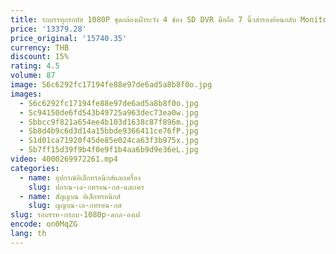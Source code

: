 ```yaml
---
title: รถบรรทุกรถบัส 1080P ชุดกล้องเฝ้าระวัง 4 ช่อง SD DVR มือถือ 7 นิ้วสํารองย้อนกลับ Monitor ระบบ MDVR
price: '13379.28'
price_original: '15740.35'
currency: THB
discount: 15%
rating: 4.5
volume: 87
image: S6c6292fc17194fe88e97de6ad5a8b8f0o.jpg
images:
  - S6c6292fc17194fe88e97de6ad5a8b8f0o.jpg
  - Sc94150de6fd543b49725a963dec73ea0w.jpg
  - Sbbcc9f821a654ee4b103d1638c87f896m.jpg
  - Sb8d4b9c6d3d14a15bbde9366411ce76fP.jpg
  - S1d01ca71920f45de85e024ca63f3b975x.jpg
  - Sb7ff15d39f9b4f0e9f1b4aa6b9d9e36eL.jpg
video: 4000269972261.mp4
categories:
  - name: อุปกรณ์อิเล็กทรอนิกส์และเครื่อง
    slug: ปกรณ-เล-กทรอน-กส-และเคร
  - name: สัญญาณ อิเล็กทรอนิกส์
    slug: ญญาณ-เล-กทรอน-กส
slug: รถบรรท-กรถบ-1080p-ดกล-องเฝ
encode: on0MqZG
lang: th
---
```

  